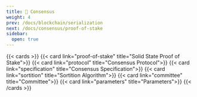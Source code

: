 ```yaml
---
title: 🧬 Consensus
weight: 4
prev: /docs/blockchain/serialization
next: /docs/consensus/proof-of-stake
sidebar:
  open: true
---
```


{{< cards >}}
  {{< card link="proof-of-stake" title="Solid State Proof of Stake">}}
    {{< card link="protocol" title="Consensus Protocol">}}
    {{< card link="specification" title="Consensus Specification">}}
    {{< card link="sortition" title="Sortition Algorithm">}}
    {{< card link="committee" title="Committee">}}
    {{< card link="parameters" title="Parameters">}}
{{< /cards >}}
